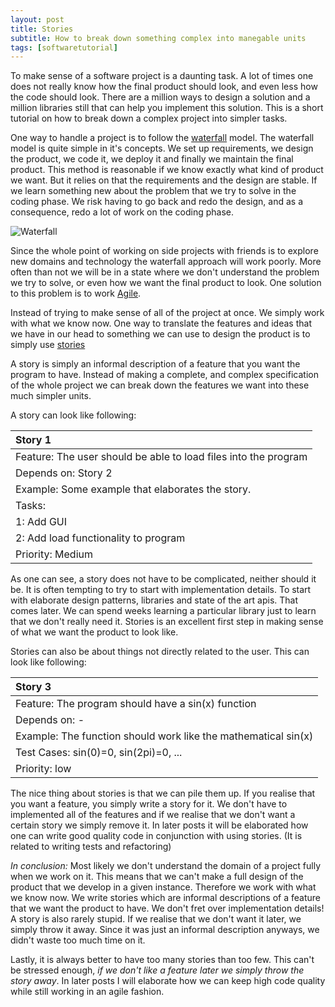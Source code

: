 ```yaml
---
layout: post
title: Stories
subtitle: How to break down something complex into manegable units
tags: [softwaretutorial]
---
```


To make sense of a software project is a daunting task. A lot of times one does not really know how the final product should look, and even less how the code should look. There are a million ways to design a solution and a million libraries still that can help you implement this solution. This is a short tutorial on how to break down a complex project into simpler tasks.

One way to handle a project is to follow the [waterfall](https://www.tutorialspoint.com/sdlc/sdlc_waterfall_model.htm) model. The waterfall model is quite simple in it's concepts. We set up requirements, we design the product, we code it, we deploy it and finally we maintain the final product. This method is reasonable if we know exactly what kind of product we want. But it relies on that the requirements and the design are stable. If we learn something new about the problem that we try to solve in the coding phase. We risk having to go back and redo the design, and as a consequence, redo a lot of work on the coding phase. 

![Waterfall](https://www.tutorialspoint.com/sdlc/images/sdlc_waterfall_model.jpg)

Since the whole point of working on side projects with friends is to explore new domains and technology the waterfall approach will work poorly. More often than not we will be in a state where we don't understand the problem we try to solve, or even how we want the final product to look. One solution to this problem is to work [Agile](https://en.wikipedia.org/wiki/Agile_software_development).

Instead of trying to make sense of all of the project at once. We simply work with what we know now. One way to translate the features and ideas that we have in our head to something we can use to design the product is to simply use [stories](http://www.agilemodeling.com/artifacts/userStory.htm)

A story is simply an informal description of a feature that you want the program to have. Instead of making a complete, and complex specification of the whole project we can break down the features we want into these much simpler units.

A story can look like following:

| Story 1  |
| :------  |
| Feature: The user should be able to load files into the program|
| Depends on: Story 2						 |
| Example: Some example that elaborates the story.		 |
| Tasks: 							 |
|	1: Add GUI						 |
|	2: Add load functionality to program			 |
| Priority: Medium						 |

As one can see, a story does not have to be complicated, neither should it be. It is often tempting to try to start with implementation details. To start with elaborate design patterns, libraries and state of the art apis. That comes later. We can spend weeks learning a particular library just to learn that we don't really need it. Stories is an excellent first step in making sense of what we want the product to look like.

Stories can also be about things not directly related to the user. This can look like following:

| Story 3  |
| :------  |
| Feature: The program should have a sin(x) function		 |
| Depends on: -							 |
| Example: The function should work like the mathematical sin(x) |
| Test Cases: sin(0)=0, sin(2pi)=0, ...				 |
| Priority: low							 |

The nice thing about stories is that we can pile them up. If you realise that you want a feature, you simply write a story for it. We don't have to implemented all of the features and if we realise that we don't want a certain story we simply remove it. In later posts it will be elaborated how one can write good quality code in conjunction with using stories. (It is related to writing tests and refactoring)

*In conclusion:* 
Most likely we don't understand the domain of a project fully when we work on it. This means that we can't make a full design of the product that we develop in a given instance. Therefore we work with what we know now. We write stories which are informal descriptions of a feature that we want the product to have. We don't fret over implementation details! A story is also rarely stupid. If we realise that we don't want it later, we simply throw it away. Since it was just an informal description anyways, we didn't waste too much time on it. 

Lastly, it is always better to have too many stories than too few. This can't be stressed enough, *if we don't like a feature later we simply throw the story away*. In later posts I will elaborate how we can keep high code quality while still working in an agile fashion.

